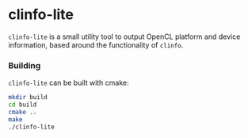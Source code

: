 # clinfo-lite

`clinfo-lite` is a small utility tool to output OpenCL platform and device
information, based around the functionality of `clinfo`.

### Building

`clinfo-lite` can be built with cmake:

```bash
mkdir build
cd build
cmake ..
make
./clinfo-lite
```
